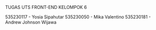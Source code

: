 TUGAS UTS FRONT-END KELOMPOK 6

535230117 - Yosia Sipahutar
535230050 - Mika Valentino
535230181 - Andrew Johnson Wijawa
